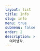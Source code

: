 ```yaml
---
layout: list
title: Info
slug: info
menu: true
submenu: false
order: 2
description: >
  여러생각.  
---
```


